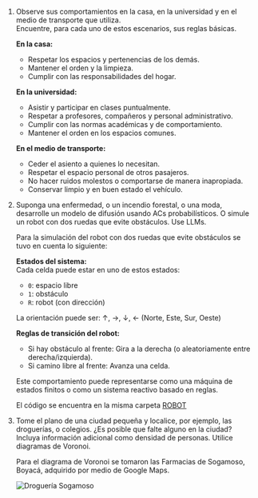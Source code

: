 1. Observe sus comportamientos en la casa, en la universidad y en el medio de transporte que utiliza.  
   Encuentre, para cada uno de estos escenarios, sus reglas básicas.

   **En la casa:**
   - Respetar los espacios y pertenencias de los demás.
   - Mantener el orden y la limpieza.
   - Cumplir con las responsabilidades del hogar.

   **En la universidad:**
   - Asistir y participar en clases puntualmente.
   - Respetar a profesores, compañeros y personal administrativo.
   - Cumplir con las normas académicas y de comportamiento.
   - Mantener el orden en los espacios comunes.

   **En el medio de transporte:**
   - Ceder el asiento a quienes lo necesitan.
   - Respetar el espacio personal de otros pasajeros.
   - No hacer ruidos molestos o comportarse de manera inapropiada.
   - Conservar limpio y en buen estado el vehículo.

2. Suponga una enfermedad, o un incendio forestal, o una moda, desarrolle un modelo de difusión usando ACs probabilísticos. O simule un robot con dos ruedas que evite obstáculos. Use LLMs.

   Para la simulación del robot con dos ruedas que evite obstáculos se tuvo en cuenta lo siguiente:  

   **Estados del sistema:**  
   Cada celda puede estar en uno de estos estados:
   - `0`: espacio libre
   - `1`: obstáculo
   - `R`: robot (con dirección)

   La orientación puede ser: ↑, →, ↓, ← (Norte, Este, Sur, Oeste)

   **Reglas de transición del robot:**
   - Si hay obstáculo al frente: Gira a la derecha (o aleatoriamente entre derecha/izquierda).
   - Si camino libre al frente: Avanza una celda.

   Este comportamiento puede representarse como una máquina de estados finitos o como un sistema reactivo basado en reglas.

   El código se encuentra en la misma carpeta [ROBOT](https://github.com/pachoUnal/IA-miniRobots/blob/main/Entrega2/IA_LAB2_ROBOT_AUTOMATA.ipynb)

3. Tome el plano de una ciudad pequeña y localice, por ejemplo, las droguerías, o colegios. ¿Es posible que falte alguno en la ciudad? Incluya información adicional como densidad de personas. Utilice diagramas de Voronoi.

   Para el diagrama de Voronoi se tomaron las Farmacias de Sogamoso, Boyacá, adquirido por medio de Google Maps.

   ![Droguería Sogamoso](https://github.com/pachoUnal/IA-miniRobots/blob/main/Entrega2/droguerías%20sogamoso.png)
